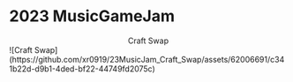 # 2023 MusicGameJam
<div style="text-align:center;">Craft Swap</div>
![Craft Swap](https://github.com/xr0919/23MusicJam_Craft_Swap/assets/62006691/c341b22d-d9b1-4ded-bf22-44749fd2075c)
